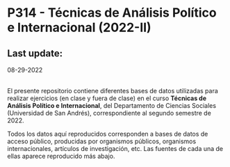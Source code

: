P314 - Técnicas de Análisis Político e Internacional (2022-II)
=================================

Last update:
------------------
08-29-2022

</br >El presente repositorio contiene diferentes bases de datos utilizadas para realizar ejercicios (en clase y fuera de clase) en el curso <b>Técnicas de Análisis Político e Internacional</b>, del Departamento de Ciencias Sociales (Universidad de San Andrés), correspondiente al segundo semestre de 2022.

Todos los datos aquí reproducidos corresponden a bases de datos de acceso público, producidas por organismos públicos, organismos internacionales, artículos de investigación, etc. Las fuentes de cada una de ellas aparece reproducido más abajo.
